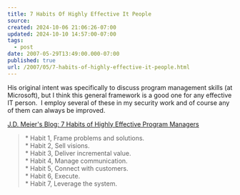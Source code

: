 ```yaml
---
title: 7 Habits Of Highly Effective It People
source: 
created: 2024-10-06 21:06:26-07:00
updated: 2024-10-10 14:57:00-07:00
tags:
  - post
date: 2007-05-29T13:49:00.000-07:00
published: true
url: /2007/05/7-habits-of-highly-effective-it-people.html
---
```



His original intent was specifically to discuss program management skills (at Microsoft), but I think this general framework is a good one for any effective IT person.  I employ several of these in my security work and of course any of them can always be improved.  
  
[J.D. Meier's Blog: 7 Habits of Highly Effective Program Managers](https://blogs.msdn.com/jmeier/archive/2007/04/09/7-habbits-of-effective-program-managers.aspx)  

> \* Habit 1, Frame problems and solutions.  
> \* Habit 2, Sell visions.  
> \* Habit 3, Deliver incremental value.  
> \* Habit 4, Manage communication.  
> \* Habit 5, Connect with customers.  
> \* Habit 6, Execute.  
> \* Habit 7, Leverage the system.